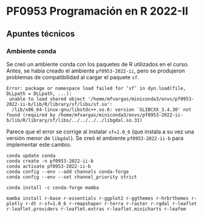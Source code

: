 # PF0953 Programación en R 2022-II

## Apuntes técnicos

### Ambiente conda

Se creó un ambiente conda con los paquetes de R utilizados en el curso. Antes, se había creado el ambiente `pf0953-2022-ii`, pero se produjeron problemas de compatibilidad al cargar el paquete `sf`.

```
Error: package or namespace load failed for ‘sf’ in dyn.load(file, DLLpath = DLLpath, ...):
 unable to load shared object '/home/mfvargas/miniconda3/envs/pf0953-2022-ii-b/lib/R/library/sf/libs/sf.so':
  /lib/x86_64-linux-gnu/libstdc++.so.6: version `GLIBCXX_3.4.30' not found (required by /home/mfvargas/miniconda3/envs/pf0953-2022-ii-b/lib/R/library/sf/libs/../../../../libgdal.so.31)
```

Parece que el error se corrige al instalar `sf=1.0_6` (que instala a su vez una versión menor de `libgdal`). Se creó el ambiente `pf0953-2022-ii-b` para implementar este cambio.


```shell
conda update conda
conda create -n pf0953-2022-ii-b
conda activate pf0953-2022-ii-b
conda config --env --add channels conda-forge
conda config --env --set channel_priority strict

conda install -c conda-forge mamba

mamba install r-base r-essentials r-ggplot2 r-ggthemes r-hrbrthemes r-plotly r-dt r-sf=1.0_6 r-rmapshaper r-terra r-raster r-rgdal r-leaflet r-leaflet.providers r-leaflet.extras r-leaflet.minicharts r-leafem
```
